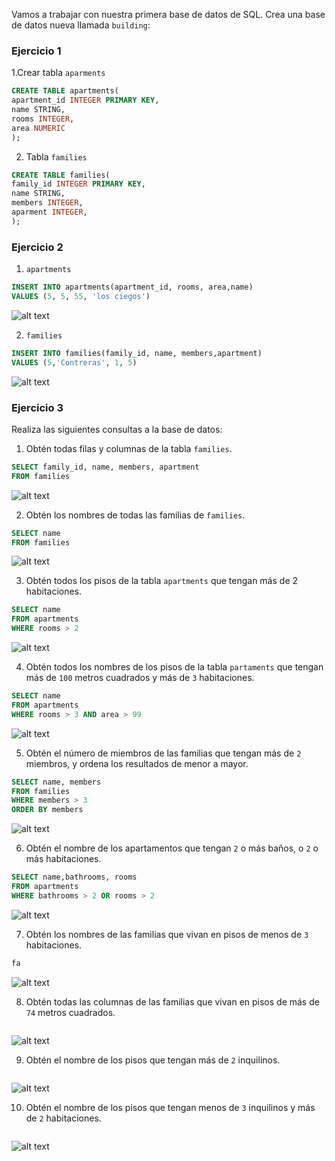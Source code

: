Vamos a trabajar con nuestra primera base de datos de SQL. Crea una base de datos nueva llamada `building`:

### [](https://github.com/GammaTechSchool/MAD_PART_JsCao_1/blob/main/src/backend/exercises/sql1.md#ejercicio-1)Ejercicio 1

1.Crear tabla `aparments`
```sql
CREATE TABLE apartments(
apartment_id INTEGER PRIMARY KEY,
name STRING,
rooms INTEGER,
area NUMERIC
);
```
2. Tabla `families` 
```sql
CREATE TABLE families(
family_id INTEGER PRIMARY KEY,
name STRING,
members INTEGER,
aparment INTEGER,
);
```

### [](https://github.com/GammaTechSchool/MAD_PART_JsCao_1/blob/main/src/backend/exercises/sql1.md#ejercicio-2)Ejercicio 2

1. `apartments`
```sql
INSERT INTO apartments(apartment_id, rooms, area,name)
VALUES (5, 5, 55, 'los ciegos')
```

![alt text](https://i.imgur.com/tDxoP0j.png)

2. `families` 


```sql
INSERT INTO families(family_id, name, members,apartment)
VALUES (5,'Contreras', 1, 5)
```
![alt text](https://i.imgur.com/3wWZm5F.png)




### [](https://github.com/GammaTechSchool/MAD_PART_JsCao_1/blob/main/src/backend/exercises/sql1.md#ejercicio-3)Ejercicio 3

Realiza las siguientes consultas a la base de datos:

1. Obtén todas filas y columnas de la tabla `families`.
```sql
SELECT family_id, name, members, apartment                 
FROM families  
```
 ![alt text](https://i.imgur.com/3wWZm5F.png) 


2. Obtén los nombres de todas las familias de `families`.
```sql
SELECT name                
FROM families  
```
 ![alt text](https://i.imgur.com/F30r3NA.png) 


3. Obtén todos los pisos de la tabla `apartments` que tengan más de 2 habitaciones.

```sql
SELECT name
FROM apartments  
WHERE rooms > 2
```
 ![alt text](https://i.imgur.com/Q7tXj1T.png) 


4. Obtén todos los nombres de los pisos de la tabla `partaments` que tengan más de `100` metros cuadrados y más de `3` habitaciones.
```sql
SELECT name
FROM apartments  
WHERE rooms > 3 AND area > 99
```
 ![alt text](https://i.imgur.com/s2g3keD.png) 


5. Obtén el número de miembros de las familias que tengan más de `2` miembros, y ordena los resultados de menor a mayor.
```sql
SELECT name, members
FROM families  
WHERE members > 3 
ORDER BY members 
```
 ![alt text](https://i.imgur.com/xSjzFlw.png) 

6. Obtén el nombre de los apartamentos que tengan `2` o más baños, o `2` o más habitaciones.
```sql
SELECT name,bathrooms, rooms
FROM apartments
WHERE bathrooms > 2 OR rooms > 2
```
 ![alt text](https://i.imgur.com/DBtOrSK.png) 


7. Obtén los nombres de las familias que vivan en pisos de menos de `3` habitaciones.
```sql
fa
```
 ![alt text]() 



8. Obtén todas las columnas de las familias que vivan en pisos de más de `74` metros cuadrados.
```sql

```
 ![alt text]() 

9. Obtén el nombre de los pisos que tengan más de `2` inquilinos.
```sql

```
 ![alt text]() 

10. Obtén el nombre de los pisos que tengan menos de `3` inquilinos y más de `2` habitaciones.

```sql

```
 ![alt text]() 
